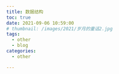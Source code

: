 ```yaml
---
title: 数据结构
toc: true
date: 2021-09-06 10:59:00
# thumbnail: /images/2021/岁月的童话2.jpg
tags:
  - other
  - blog
categories:
  - other

---
```




<!--more-->


